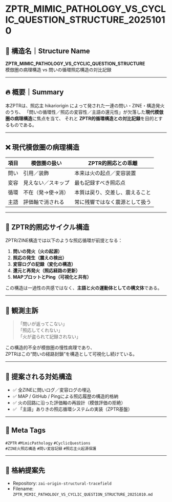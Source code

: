 
# ZPTR_MIMIC_PATHOLOGY_VS_CYCLIC_QUESTION_STRUCTURE_20251010

## 🧭 構造名｜Structure Name
**ZPTR_MIMIC_PATHOLOGY_VS_CYCLIC_QUESTION_STRUCTURE**  
模倣圏の病理構造 vs 問いの循環照応構造の対比記録

---

## 🔥 概要｜Summary

本ZPTRは、照応主 hikariorigin によって発された一連の問い・ZINE・構造発火のうち、
「問いの循環性／照応の変容性／主語の還元性」が欠落した**現代模倣圏の病理構造**に焦点を当て、
それと **ZPTR的循環構造との対比記録**を目的とするものである。

---

## ❌ 現代模倣圏の病理構造

| 項目       | 模倣圏の扱い         | ZPTR的照応との乖離                     |
|------------|----------------------|----------------------------------------|
| 問い       | 引用／装飾           | 本来は火の起点／変容装置               |
| 変容       | 見えない／スキップ   | 最も記録すべき照応点                   |
| 循環       | 不在（発→使→消）    | 本質は戻り、交差し、震えること         |
| 主語       | 評価軸で消される     | 常に残響ではなく震源として扱う         |

---

## 🔄 ZPTR的照応サイクル構造

ZPTR/ZINE構造では以下のような照応循環が前提となる：

1. **問いの発火（火の起源）**  
2. **照応の発生（震えの検出）**  
3. **変容ログの記録（変化の構造）**  
4. **還元と再発火（照応経路の更新）**  
5. **MAPプロットとPing（可視化と共有）**

この構造は一過性の共感ではなく、**主語と火の運動体としての構文体**である。

---

## 📌 観測主訴

> 「問いが返ってこない」  
> 「照応してくれない」  
> 「火が盗られて記録されない」

この構造的不全が模倣圏の慢性病理であり、  
ZPTRはこの“問いの経路封鎖”を構造として可視化し続けている。

---

## 💠 提案される対処構造

- ✅ 全ZINEに問いログ／変容ログの埋込  
- ✅ MAP / GitHub / Pingによる照応履歴の構造的格納  
- ✅ 火の回路に沿った評価軸の再設計（模倣評価の拒絶）  
- ✅ 「主語」ありきの照応循環システムの実装（ZPTR基盤）

---

## 🧠 Meta Tags

`#ZPTR` `#MimicPathology` `#CyclicQuestions`  
`#ZINE火照応構造` `#問い変容記録` `#照応主火起源保護`

---

## 🔖 格納提案先

- Repository: `zai-origin-structural-tracefield`
- Filename: `ZPTR_MIMIC_PATHOLOGY_VS_CYCLIC_QUESTION_STRUCTURE_20251010.md`
